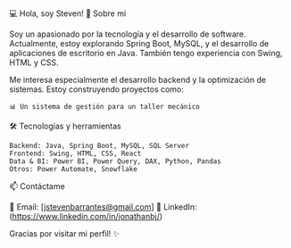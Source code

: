 💻 Hola, soy Steven!
🚀 Sobre mí

Soy un apasionado por la tecnología y el desarrollo de software. Actualmente, estoy explorando Spring Boot, MySQL, y el desarrollo de aplicaciones de escritorio en Java. También tengo experiencia con Swing, HTML y CSS.

Me interesa especialmente el desarrollo backend y la optimización de sistemas. Estoy construyendo proyectos como:

    📊 Un sistema de gestión para un taller mecánico


🛠️ Tecnologías y herramientas

    Backend: Java, Spring Boot, MySQL, SQL Server
    Frontend: Swing, HTML, CSS, React
    Data & BI: Power BI, Power Query, DAX, Python, Pandas
    Otros: Power Automate, Snowflake

📫 Contáctame

📧 Email: [jstevenbarrantes@gmail.com]
🔗 LinkedIn: (https://www.linkedin.com/in/jonathanbj/)

Gracias por visitar mi perfil! ✨

